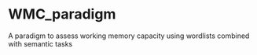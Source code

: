 # WMC_paradigm
A paradigm to assess working memory capacity using wordlists combined with semantic tasks
